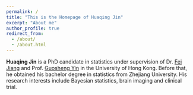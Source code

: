 ```yaml
---
permalink: /
title: "This is the Homepage of Huaqing Jin"
excerpt: "About me"
author_profile: true
redirect_from: 
  - /about/
  - /about.html
---
```




**Huaqing Jin** is a PhD candidate in statistics under supervision of 
Dr. [Fei Jiang](https://jianglab.ucsf.edu/home) and
Prof. [Guosheng Yin](https://web.hku.hk/~gyin/) in the University of Hong Kong.
Before that, he obtained his bachelor degree in statistics from Zhejiang University.
His research interests include Bayesian statistics, brain imaging and clinical trial.